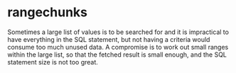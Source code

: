 # rangechunks

Sometimes a large list of values is to be searched for and it is impractical to have everything in the SQL statement, but not having a criteria would consume too much unused data.  A compromise is to work out small ranges within the large list, so that the fetched result is small enough, and the SQL statement size is not too great.
